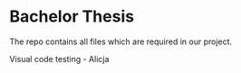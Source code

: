 # Bachelor Thesis
The repo contains all files which are required in our project.

Visual code testing - Alicja